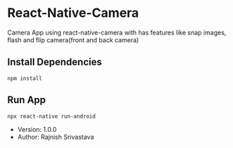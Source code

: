 # React-Native-Camera
Camera App using react-native-camera with has features like snap images, flash and flip camera(front and back camera)

## Install Dependencies

```
npm install
```

## Run App

```
npx react-native run-android
```

- Version: 1.0.0
- Author: Rajnish Srivastava
